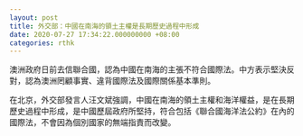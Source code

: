 ```yaml
---
layout: post
title: 外交部：中國在南海的領土主權是長期歷史過程中形成
date: 2020-07-27 17:34:22.000000000 +08:00
categories: rthk
---
```


澳洲政府日前去信聯合國，認為中國在南海的主張不符合國際法。中方表示堅決反對，認為澳洲罔顧事實、違背國際法及國際關係基本準則。

在北京，外交部發言人汪文斌強調，中國在南海的領土主權和海洋權益，是在長期歷史過程中形成，是中國歷屆政府所堅持，符合包括《聯合國海洋法公約》在內的國際法，不會因為個別國家的無端指責而改變。
